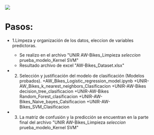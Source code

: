 ![](https://empleoypracticas.unir.net/wp-content/uploads/2021/07/Unir_M_600px.png)

# Pasos:
+ 1.Limpeza y organización de los datos, eleccion de variables predictoras.
  + Se realizo en el archivo "UNIR AW-Bikes_Limpieza _seleccion_ prueba_modelo_Kernel SVM"
  + Resultado archivo de excel "AW-Bikes_Dataset.xlsx"
    
+ 2. Selección y justificación del modelo de clasificación (Modelos probados).
  +AW_Bikes_Logistic_regression_model.ipynb
  +UNIR-AW_Bikes_k_nearest_neighbors_Clasificacion
  +UNIR-AW-Bikes decision_tree_clasificacion
  +UNIR-AW-Bikes Random_Forest_clasificacion
  +UNIR-AW-Bikes_Naive_bayes_Calsificacion
  +UNIR-AW-Bikes_SVM_Clasificacion
 
+ 3. La matriz de confusión y la predicción se encuentran en la parte final del archivo "UNIR AW-Bikes_Limpieza _seleccion_ prueba_modelo_Kernel SVM"
